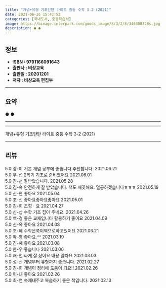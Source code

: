 ```yaml
---
title: "개념+유형 기초탄탄 라이트 중등 수학 3-2 (2021)"
date: 2021-06-26 15:43:52
categories: [국내도서, 중등학습서]
image: https://bimage.interpark.com/goods_image/8/3/2/8/346008328s.jpg
description: ● ●
---
```


## **정보**

- **ISBN : 9791166091643**
- **출판사 : 비상교육**
- **출판일 : 20201201**
- **저자 : 비상교육 편집부**

------



## **요약**

●  ●  

------



------


개념+유형 기초탄탄 라이트 중등 수학 3-2 (2021) 

------


## **리뷰** 

5.0 강-미 기본 개념 공부에 좋습니다.추천합니다. 2021.06.21 <br/>5.0 우-섭 2학기 기초로 준비했어요 2021.06.01 <br/>5.0 김-선 잘받았습니다. 2021.05.28 <br/>5.0 김-숙 안전하게 잘 받았습니다. 책도 깨끗해요. 열공하겠습니다ㅎㅎㅎ 2021.05.19 <br/>5.0 신-현 좋아요  2021.05.04 <br/>5.0 조-신 좋아요좋아요좋아요 2021.05.01 <br/>5.0 김-희 조힝ㆍ요 2021.04.27 <br/>5.0 신-섭 수학 기초 잡아 주네요. 2021.04.26 <br/>5.0 백-경 좋은 교재입니다 활용하기 좋아요 2021.04.09 <br/>5.0 신-옥 좋아요 2021.04.08 <br/>5.0 조-혜 수학은쭉이책으로하고있어요 2021.03.21 <br/>5.0 박-영 좋아요.^^ 2021.03.19 <br/>5.0 김-혜 좋아요 2021.03.08 <br/>5.0 한-우 좋습니다 2021.03.06 <br/>5.0 배-언 싸게 잘 샀어요 내용 알차요 2021.03.03 <br/>5.0 성-선 개념부터 유형까지 좋습니다. 2021.02.27 <br/>5.0 김-희 개념이 정리에 도움이 되요!! 2021.02.26 <br/>5.0 이-대 좋아요 2021.02.26 <br/>5.0 최-연 숙제내주고 복습하기 좋은 책입니다. 2021.02.13 <br/>